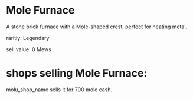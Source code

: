 # Mole Furnace

A stone brick furnace with a Mole-shaped crest, perfect for heating metal.

raritiy: Legendary

sell value: 0 Mews

# shops selling Mole Furnace:

molu_shop_name sells it for 700 mole cash.